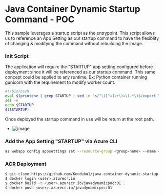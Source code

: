 # Java Container Dynamic Startup Command - POC
This sample leverages a startup script as the entrypoint. This script allows us to reference an App Setting as our startup command to have the flexiblity of changing & modifying the command without rebuilding the image.
### Init Script
The application will require the "STARTUP" app setting configured before deployment since it will be referenced as our startup command. This same concept could be applied to any runtime. Ex: Python container running gunicorn with the requirement to modify worker count.

```sh
#!/bin/bash
eval $(printenv | grep STARTUP | sed -n "s/^\([^=]\+\)=\(.*\)$/export \1=\2/p" | sed 's/"/\\\"/g' | sed '/=/s//="/' | sed 's/$/"/' >> /etc/profile)
set -e
echo $STARTUP
$($STARTUP)
```
Once deployed the startup command in use will be return at the root path.
- ![image](https://user-images.githubusercontent.com/9121941/126570605-8df285cb-21a9-490c-a92c-99a402ded595.png)

### Add the App Setting "STARTUP" via Azure CLI
```sh
az webapp config appsettings set --resource-group <group-name> --name <app-name> --settings STARTUP="java -jar /spring-boot-0.0.1-SNAPSHOT.jar"
```

### ACR Deployment
```sh
$ git clone https://github.com/Kendubu1/java-container-dynamic-startup-command-azure && cd java-container-dynamic-startup-command-azure
$ docker login <user>.azurecr.io
$ docker build -t <user>.azurecr.io/javadynamicpoc:01 .
$ docker push <user>.azurecr.io/javadynamicpoc:01
```
